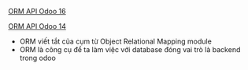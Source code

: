 [ORM API Odoo 16](https://www.odoo.com/documentation/16.0/developer/reference/backend/orm.html)

[ORM API Odoo 14](https://www.odoo.com/documentation/14.0/developer/reference/addons/orm.html)

- ORM viết tắt của cụm từ Object Relational Mapping module
- ORM là công cụ để ta làm việc với database đóng vai trò là backend trong odoo
